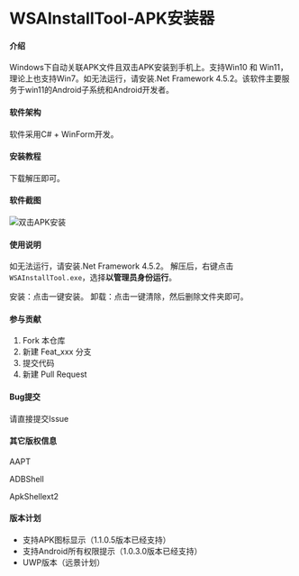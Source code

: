 # WSAInstallTool-APK安装器

#### 介绍
Windows下自动关联APK文件且双击APK安装到手机上。支持Win10 和 Win11，理论上也支持Win7。如无法运行，请安装.Net Framework 4.5.2。该软件主要服务于win11的Android子系统和Android开发者。

#### 软件架构
软件采用C# + WinForm开发。


#### 安装教程

下载解压即可。

#### 软件截图

![双击APK安装](https://gitee.com/haoyu3/photo_gallery/raw/master/rust/other/image-20211104171142948.png)

#### 使用说明

如无法运行，请安装.Net Framework 4.5.2。
解压后，右键点击`WSAInstallTool.exe`，选择**以管理员身份运行**。

安装：点击一键安装。
卸载：点击一键清除，然后删除文件夹即可。

#### 参与贡献

1.  Fork 本仓库
2.  新建 Feat_xxx 分支
3.  提交代码
4.  新建 Pull Request


#### Bug提交

请直接提交Issue

#### 其它版权信息

AAPT

ADBShell

ApkShellext2

#### 版本计划

* 支持APK图标显示（1.1.0.5版本已经支持）
* 支持Android所有权限提示（1.0.3.0版本已经支持）
* UWP版本（远景计划）

